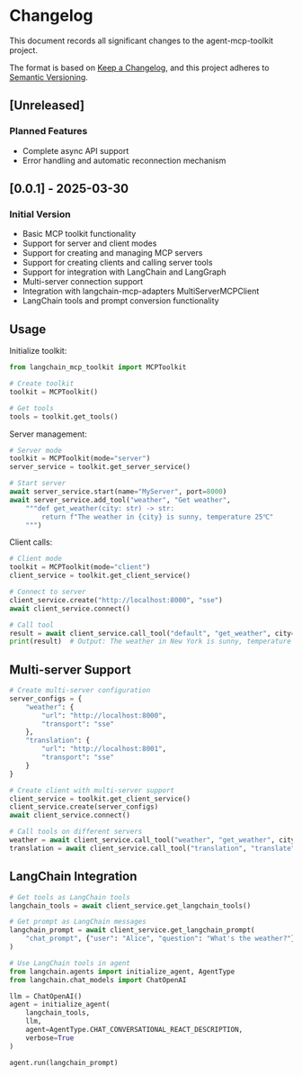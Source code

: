 # Changelog

This document records all significant changes to the agent-mcp-toolkit project.

The format is based on [Keep a Changelog](https://keepachangelog.com/en/1.0.0/),
and this project adheres to [Semantic Versioning](https://semver.org/spec/v2.0.0.html).

## [Unreleased]

### Planned Features
- Complete async API support
- Error handling and automatic reconnection mechanism

## [0.0.1] - 2025-03-30

### Initial Version
- Basic MCP toolkit functionality
- Support for server and client modes
- Support for creating and managing MCP servers
- Support for creating clients and calling server tools
- Support for integration with LangChain and LangGraph
- Multi-server connection support
- Integration with langchain-mcp-adapters MultiServerMCPClient
- LangChain tools and prompt conversion functionality

## Usage

Initialize toolkit:

```python
from langchain_mcp_toolkit import MCPToolkit

# Create toolkit
toolkit = MCPToolkit()

# Get tools
tools = toolkit.get_tools()
```

Server management:

```python
# Server mode
toolkit = MCPToolkit(mode="server")
server_service = toolkit.get_server_service()

# Start server
await server_service.start(name="MyServer", port=8000)
await server_service.add_tool("weather", "Get weather", 
    """def get_weather(city: str) -> str:
        return f"The weather in {city} is sunny, temperature 25℃"
    """)
```

Client calls:

```python
# Client mode
toolkit = MCPToolkit(mode="client")
client_service = toolkit.get_client_service()

# Connect to server
client_service.create("http://localhost:8000", "sse")
await client_service.connect()

# Call tool
result = await client_service.call_tool("default", "get_weather", city="New York")
print(result)  # Output: The weather in New York is sunny, temperature 25℃
``` 

## Multi-server Support

```python
# Create multi-server configuration
server_configs = {
    "weather": {
        "url": "http://localhost:8000",
        "transport": "sse"
    },
    "translation": {
        "url": "http://localhost:8001",
        "transport": "sse"
    }
}

# Create client with multi-server support
client_service = toolkit.get_client_service()
client_service.create(server_configs)
await client_service.connect()

# Call tools on different servers
weather = await client_service.call_tool("weather", "get_weather", city="New York")
translation = await client_service.call_tool("translation", "translate", text="Hello world", target_lang="es")
```

## LangChain Integration

```python
# Get tools as LangChain tools
langchain_tools = await client_service.get_langchain_tools()

# Get prompt as LangChain messages
langchain_prompt = await client_service.get_langchain_prompt(
    "chat_prompt", {"user": "Alice", "question": "What's the weather?"}
)

# Use LangChain tools in agent
from langchain.agents import initialize_agent, AgentType
from langchain.chat_models import ChatOpenAI

llm = ChatOpenAI()
agent = initialize_agent(
    langchain_tools, 
    llm, 
    agent=AgentType.CHAT_CONVERSATIONAL_REACT_DESCRIPTION,
    verbose=True
)

agent.run(langchain_prompt)
``` 